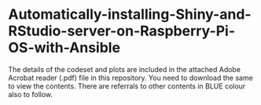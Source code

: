 # Automatically-installing-Shiny-and-RStudio-server-on-Raspberry-Pi-OS-with-Ansible

The details of the codeset and plots are included in the attached Adobe Acrobat reader (.pdf) file in this repository. 
You need to download the same to view the contents. There are referrals to other contents in BLUE colour also to follow.

